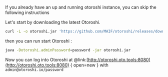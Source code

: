 <!--- #init --->
If you already have an up and running otoroshi instance, you can skip the following instructions

Let's start by downloading the latest Otoroshi.

```sh
curl -L -o otoroshi.jar 'https://github.com/MAIF/otoroshi/releases/download/v1.5.17/otoroshi.jar'
```

then you can run start Otoroshi :

```sh
java -Dotoroshi.adminPassword=password -jar otoroshi.jar 
```

Now you can log into Otoroshi at @link:[http://otoroshi.oto.tools:8080](http://otoroshi.oto.tools:8080) { open=new } with `admin@otoroshi.io/password`
<!--- #init --->